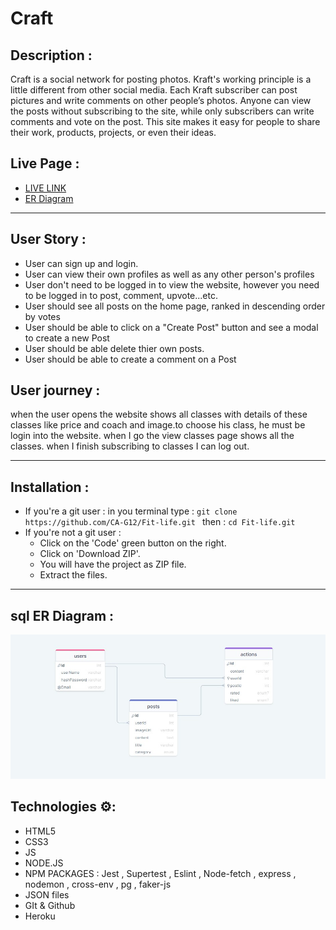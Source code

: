 # Craft
## Description :
Craft is a social network for posting photos. Kraft's working principle is a little different from other social media. Each Kraft subscriber can post pictures and write comments on other people’s photos. Anyone can view the posts without subscribing to the site, while only subscribers can write comments and vote on the post. This site makes it easy for people to share their work, products, projects, or even their ideas.
## Live Page :
- [LIVE LINK](https://craft4you.herokuapp.com/ )
- [ER Diagram](https://drawsql.app/teams/wd-1/diagrams/craft)
---

## User Story :
- User can sign up and login.
- User can view their own profiles as well as any other person's profiles
- User don't need to be logged in to view the website, however you need to be logged in to post, comment, upvote...etc.
- User should see all posts on the home page, ranked in descending order by votes
- User should be able to click on a "Create Post" button and see a modal to create a new Post
- User should be able delete thier own posts.
- User should be able to create a comment on a Post

## User journey :
when the user opens the website shows all classes with details of these classes like price and coach and image.to choose his class, he must be login into the website. when I go the view classes page shows all the classes.
when I finish subscribing to classes I can log out. 

---

## Installation :
- If you're a git user :
    in you terminal type : `git clone https://github.com/CA-G12/Fit-life.git `
    then : `cd Fit-life.git`
- If you're not a git user :
  - Click on the 'Code' green button on the right.
  - Click on 'Download ZIP'.
  - You will have the project as ZIP file.
  - Extract the files.

---
## sql ER Diagram :
![ ER Diagram ](./public/assets/sqlDrower.jpeg)
## Technologies ⚙:
- HTML5
- CSS3
- JS
- NODE.JS
- NPM PACKAGES : Jest , Supertest , Eslint , Node-fetch , express , nodemon , cross-env , pg , faker-js
- JSON files
- GIt & Github
- Heroku